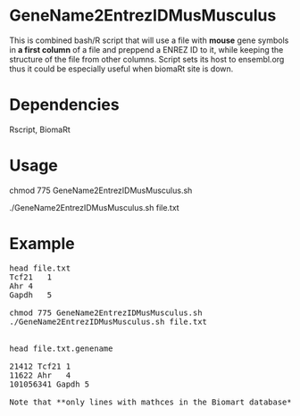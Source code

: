 # GeneName2EntrezIDMusMusculus

This is combined bash/R script that will use a file with **mouse** gene symbols in **a first column** of a file and preppend a ENREZ ID to it, while keeping the structure of the file from  other columns. Script sets its host to ensembl.org thus it could be especially useful when biomaRt site is down.


# Dependencies
Rscript, BiomaRt

# Usage
chmod 775 GeneName2EntrezIDMusMusculus.sh

./GeneName2EntrezIDMusMusculus.sh file.txt

# Example

<pre>
head file.txt
Tcf21	1
Ahr	4
Gapdh	5

chmod 775 GeneName2EntrezIDMusMusculus.sh
./GeneName2EntrezIDMusMusculus.sh file.txt


head file.txt.genename

21412 Tcf21	1
11622 Ahr	4
101056341 Gapdh	5

Note that **only lines with mathces in the Biomart database** are present in the output , those without a match are not in the output file.


